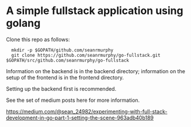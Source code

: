 # A simple fullstack application using golang

Clone this repo as follows:

```
  mkdir -p $GOPATH/github.com/seanrmurphy
  git clone https://github.com/seanrmurphy/go-fullstack.git $GOPATH/src/github.com/seanrmurphy/go-fullstack
```

Information on the backend is in the backend directory; information on the
setup of the frontend is in the frontend directory.

Setting up the backend first is recommended.

See the set of medium posts here for more information.

https://medium.com/@sean_24982/experimenting-with-full-stack-development-in-go-part-1-setting-the-scene-963adb40b189

